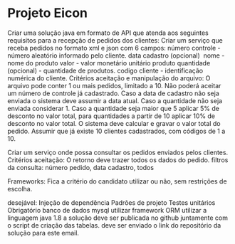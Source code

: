 # Projeto Eicon
Criar uma solução java em formato de API que atenda aos seguintes requisitos para a recepção
de pedidos dos clientes:
Criar um serviço que receba pedidos no formato xml e json com 6 campos:
número controle - número aleatório informado pelo cliente.
data cadastro (opcional) 
nome - nome do produto
valor - valor monetário unitário produto
quantidade (opcional) - quantidade de produtos.
codigo cliente - identificação numérica do cliente.
Critérios aceitação e manipulação do arquivo:
O arquivo pode conter 1 ou mais pedidos, limitado a 10.
Não poderá aceitar um número de controle já cadastrado.
Caso a data de cadastro não seja enviada o sistema deve assumir a data atual.
Caso a quantidade não seja enviada considerar 1.
Caso a quantidade seja maior que 5 aplicar 5% de desconto no valor total, para quantidades a
partir de 10 aplicar 10% de desconto no valor total.
O sistema deve calcular e gravar o valor total do pedido.
Assumir que já existe 10 clientes cadastrados, com códigos de 1 a 10.

Criar um serviço onde possa consultar os pedidos enviados pelos clientes.
Critérios aceitação:
O retorno deve trazer todos os dados do pedido.
filtros da consulta:
número pedido, data cadastro, todos

Frameworks:
Fica a critério do candidato utilizar ou não, sem restrições de escolha.

desejável:
Injeção de dependência
Padrões de projeto
Testes unitários
Obrigatório
banco de dados mysql
utilizar framework ORM
utilizar a linguagem java 1.8
a solução deve ser publicada no github juntamente com o script de criação das tabelas.
deve ser enviado o link do repositório da solução para este email.
